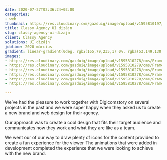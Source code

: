 ```yaml
---
date: 2020-07-27T02:36:24+02:00
categories:
- web
thumbnail: https://res.cloudinary.com/gazduig/image/upload/v1595810197/cms/Frame_111_s5mvtw.webp
title: Classy Agency UI dizájn
slug: classy-agency-ui-dizajn
client: Classy Agency
solutions: UI dizájn
jobtime: 2020 március
gradient: linear-gradient(0deg, rgba(165,79,235,1) 0%, rgba(53,149,130,0) 45%)
images:
- https://res.cloudinary.com/gazduig/image/upload/v1595810278/cms/Frame_114_nhojeq.webp
- https://res.cloudinary.com/gazduig/image/upload/v1595810279/cms/Frame_113_lecu1h.webp
- https://res.cloudinary.com/gazduig/image/upload/v1595810278/cms/Frame_112_qltxlz.webp
- https://res.cloudinary.com/gazduig/image/upload/v1595810278/cms/Frame_110_hujss4.webp
- https://res.cloudinary.com/gazduig/image/upload/v1595810278/cms/Frame_109_fcqaln.webp
- https://res.cloudinary.com/gazduig/image/upload/v1595810278/cms/Frame_108_y9nymf.webp

---
```

We’ve had the pleasure to work together with Digicomstory on several projects in the past and we were super happy when they asked us to create a new brand and web design for their agency.

Our approach was to create a cool design that fits their target audience and communicates how they work and what they are like as a team.

We went our of our way to draw plenty of icons for the content provided to create a fun experience for the viewer. The animations that were added in development completed the experience that we were looking to achieve with the new brand.